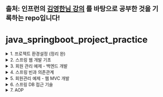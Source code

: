 ## 출처: 인프런의 [김영한님 강의](https://www.inflearn.com/course/%EC%8A%A4%ED%94%84%EB%A7%81-%EC%9E%85%EB%AC%B8-%EC%8A%A4%ED%94%84%EB%A7%81%EB%B6%80%ED%8A%B8) 를 바탕으로 공부한 것을 기록하는 repo입니다!

# java_springboot_project_practice

<details>
<summary>1. 프로젝트 환경설정 (정리 완)</summary>
<div markdown="1">

## 1. 프로젝트 환경설정 <br>
### 1-1. 프로젝트 생성
spring에서 운영하는 사이트로, spring boot 기반으로 프로젝트를 만들어주는 사이트

[spring initializer](https://start.spring.io/) ![](./images/1-1.png)
![](./images/1-2.png) 

<참고사이트: [[Java] Gradle, Groovy Gradle, Kotlin Gradle — 일단은 내 이야기](https://kdhyo98.tistory.com/87#Gradle%20%EC%9D%B4%EB%9E%80%3F-1), [Gradle User Manual](https://docs.gradle.org/current/userguide/userguide.html), [Kotlin DSL, Gradle 빌드 기본 언어 채택… 왜 Kotlin DSL일까?](https://blog.imqa.io/kotlin-dsl/), [‘Gradle Kotlin DSL’ 이야기 | 우아한형제들 기술블로그](https://techblog.woowahan.com/2625/)>

**Project**

- Gradle Groovy
  

**Language**

- Java
  

**Spring Boot**

- 원하는 버전, (SNAPSHOT - 만들고 있는 버전, M 시리즈 - 정식 릴리즈되지 않은 버전, 숫자만 있는 버전 - 정식 릴리즈 버전)
  

**Project metadata**

- Group - 보통 기업 도메인 명 (상관없다면 아무거나 적어도 무방)
  
- Artifact - 빌드 되어서 나오는 결과물
  
- Name, Description, Package name - 그대로 두거나 본인이 작성해도 무방
  

**ADD Dependencies...**

- 어떤 라이브러리를 이용할 것인가 정하는 것
  
- 웹 프로젝트라면 Spring web 검색해서 추가


**Generate**

- zip 파일이 다운되고 이를 Intellij에서 import하면 된다. <br><br>


  

Maven 이란

- 프로젝트를 진행하게 되면 많은 라이브러리들을 활용하게 되는데, 사용되는 그 수가 많아지면 이를 관리하는 것이 힘들어진다.
  
- Maven은 내가 사용한 라이브러리뿐만 아니라, 해당 라이브러리가 작동하는데 필요한 다른 라이브러리들까지 관리해서 네트워크를 통해 자동으로 다운 받아준다.
  
- 프로젝트의 전체적인 라이프사이클을 관리하는 도구이다.
  

Gradle 이란

- 기본적으로 빌드 배포 도구(Build Tool)이다.  JAVA, C/C++, Python 등을 지원한다.
  
- Maven은 XML로 라이브러리를 정의하고 활용하나 Gradle의 경우 별도의 빌드스크립트를 통해 사용할 어플리케이션 버전, 라이브러리 등의 항목을 설정할 수 있다.
  
- 장점으로는 스크립트 언어로 구성되어서 XML과 달리 변수 선언, if, else, for등의 로직이 구현가능하여 간결하게 코드 작성이 가능하다.
  

Gradle을 쓰는 이유

레거시 프로젝트, 과거 프로젝트의 경우 Maven으로 남아있는게 있지만, 요즘은 Gradle로 넘어가는 추세이다.<br><br><br>

<p align="center"><img src="./images/1-3.png"></p>

- java 밑에 패키지와 소스파일이 있음
  
- test는 테스트 코드와 관련된 파일들이 들어가 있음
  
  - 요즘 개발 트렌드에서는 테스트코드가 중요하다는 것을 의미
    
- resource 파일은 java 코드 파일을 제외한 xml 이나 설정 파일들이 들어가 있음

## [IntelliJ] Java 버전 바꾸는 법(JDK 버전)
**<u>오류사항 발생</u>**
- No matching variant of org.springframework.boot:spring-boot-gradle-plugin:3.1.3 was found. The consumer was configured to find a library for use during runtime, compatible with Java 8, packaged as a jar, and its dependencies declared externally, as well as attribute 'org.gradle.plugin.api-version' with value '8.2.1' but:

### 1. Project(단축키 Crtl + Shift + Alt + S)
  
  - 스프링 부트 3버전 대부터는 JDK 17부터 지원하기 때문에 jdk 1.8(java8)로 빌드하려고 할 때 발생하는 오류
    
  - SDK 17로 설정
    
  - Language level: SDK default
<p align="center"><img src="./images/1-4.png"></p>
    
### 2. Modules
  
  - Language level 변경
<p align="center"><img src="./images/1-5.png"></p>
    
### 3. SDKs 설정
  
  - 원하는 JDK 설정  
<p align="center"><img src="./images/1-6.png"></p>
  
### 4. Project Setting (단축키 Ctrl + Alt + S)
  
  - Build,Execution,Deployment  -> Build Tools -> Gradle
    
  - Gradle JVM 변경
<p align="center"><img src="./images/1-7.png"></p>
    
  - Build,Execution,Deployment  -> Compiler -> Java Compiler
    
  - Project bytecode version 변경  
<p align="center"><img src="./images/1-8.png"></p>
  
### 5. OS JDK 환경변수 설정 다시하기
  
<p align="center"><img src="./images/1-9.png"></p>
<p align="center"><img src="./images/1-10.png"></p>
  

## 수행 결과

<p align="center"><img src="./images/1-11.png"></p>

- 여기서,
  
<p align="center"><img src="./images/1-12.png"></p>
  
<p align="center"><img src="./images/1-13.png"></p>
  
<p align="center"><img src="./images/1-14.png"></p>
  
  - Stop하면
    
  
<p align="center"><img src="./images/1-15.png"></p>
  
- 동작원리
  
   ```java
    @SpringBootApplication
    public class HelloSpringApplication {
    
    	public static void main(String[] args) {
    		SpringApplication.run(HelloSpringApplication.class, args);
    	}
    
    }
   ```
    
  - SpringApplication.run 안에 HelloSpringApplicatin이라는 클래스를 넣어주면 @SpringBootApplication 어노테이션을 통해서 springboot 어플리케이션이 실행이 된다.
    
  - Tomcat을 내장하고 있는데 자체적으로 서버를 띄움
    
- 번외
  
  - 인텔리제이가 자바를 실행하면 직접 실행하는 것이 아니라 Gradle을 통해서 실행하게 되는데 Gradle을 통해서 실행하게 되면 느릴 때가 있음
    
  - Intellij 로 바꾸면 Intellij에서 자바를 바로 실행시켜서 좀 더 빠르다. (프로젝트를 연습하는 단계에서는 좀 더 편하다)
 
<p align="center"><img src="./images/1-17.png"></p>
<br><br>

### 1-2 라이브러리 살펴보기
<br>
<p align="center"><img src="./images/1-18.png"></p> <br>
땡겨온 라이브러리 spring-web, thymeleaf는 각각 또다른 라이브러리에 의존하고 있음 <br>
의존하는 라이브러리까지 다 땡겨와서 이용하게 된다. <br>

##### Spring Boot 라이브러리
- spring-boot-starter-web 대표적으로
  
  - spring-boot-server-tomcat
    
  - spring-webmvc
    
- spring-boot-starter-thymeleaf는 html을 렌더링해주는 라이브러리 <br>
<p align="center"><img src="./images/1-19.png"></p>
<br>

- spring-boot-starter
  
  - spring-boot
    
  - autoconfigure
    
  - logging
    
  - core 관련한 라이브러리가 들어있음
    
- spring-boot-starter-logging
  
  - logback(실제 log를 어떤 구현체로 실행할 것인지), slf4j(인터페이스)가 들어있다
- log와 관련한 내용
  
  - 현업에 있는 개발자들은 System.out.println으로 거의 출력하지 않는다.
    
  - log로 출력을 해야 한다.
    
  - log로 남겨야 심각한 에러들을 따로 파일로 모아서 관리가 가능하기 때문
    
  - 취준이나 신입들은 log를 왜 쓰지라고 생각할 수 있음.
    
- spring-boot-starter-test
  
  - junit (테스트 프레임워크)
    
  - mockito (mock 라이브러리)
    
  - assertj (테스트 코드 편하게 작성하게 도와주는 라이브러리)
    
  - spring-test (스프링 통합 테스트)
  <br><br>
  
  ### 1-3 View 환경설정
  <br>
  <p align="center"><img src="./images/1-20.png"></p>
  <br>
  
  [spring-boot-docs](https://docs.spring.io/spring-boot/docs/current/reference/htmlsingle/#web.servlet.spring-mvc.welcome-page) 공식문서에서 내용을 찾을 수 있음

- main/resources/static 폴더 내에 index.html 파일을 만들어서 넣으면 Welcome page 기능을 제공한다.
  
<br>

- ```html
  <!DOCTYPE HTML>
  <html>
  <head>
      <title>Hello</title>
      <meta http-equiv="Content=Type" content="text/html; charset=UTF-8" />
  </head>
  <body>
  Hello
  <a href = "/hello">hello</a>
  </body>
  </html>
  ```
  <br>
  
- 단순히 파일을 서버에 던져준 것 밖에 안됨
  
- 템플릿 엔진이라는 것을 쓰면 모양을 바꿀 수 있다.
  
- 공식 사이트
  
  - [thymeleaf.org](https://www.thymeleaf.org/)
    
  - [스프링 공식 튜토리얼](https://spring.io/guides/gs/serving-web-content/)
    
  - [스프링 부트 메뉴얼](https://docs.spring.io/spring-boot/docs/current/reference/htmlsingle/)
    

- spring-boot-starter-thymeleaf가 위 html 파일을 꾸며주는 역할
  
- spring boot 메뉴얼 사이트에서도 지원하는 기능으로 thymeleaf가 있는 것을 확인할 수 있다.
<br>
<p align="center"><img src="./images/1-21.png"></p>
<br>

```java
pacakage hello.hellospring;

import...

@SpringBootApplication
public class HelloSpringApplication{
    pubilc static void main(String[] args){
        SpringApplication.run(HelloSpringApplication.class, args);
    }
}
```
<br>

##### 화면 구성을 위한 작업

- Web Application에서 첫 진입이 Controller
  
- controller 패키지를 만든다.
  
- HelloController 클래스 파일을 만든다.

<br>
<p align="center"><img src="./images/1-22.png"></p>
<br>

```java
import org.springframework.stereotype.Controller;
import org.springframework.ui.Model;
import org.springframework.web.bind.annotation.GetMapping;

@Controller
public class HelloController {
      // Web application에서 /hello 라고 입력값이 들어오면
      // @GetMapping 부분이 호출이 된다.
    @GetMapping("hello")
    public String hello(Model model){
        model.addAttribute("value", "welcome!!");
        return "hello";

    }
}
```
<br>

- Web application에서 /hello라고 입력값이 들어오면

```java
    @GetMapping("hello")
    public String hello(Model model){
        model.addAttribute("value", "welcome!!");
        return "hello";
```
<br>

- 위 코드 부분을 호출해준다.
  
- model은 MVC에서의 M에 해당
  
- Model 객체는 Controller에서 생성된 데이터를 View로 전달할 때 사용한다.

```html
<!DOCTYPE HTML>
<html xmlns:th="http://www.thymeleaf.org">
<head>
    <title>Hello</title>
    <meta http-equiv="Content-Type" content="text/html; charset = UTF-8"/>

</head>
<body>
<p th:text="'HELLO!!' + ${value}">처음이시군요. 고객님</p>
</body>
</html>
```
<br>

- 위 value값에 "welcome!!"이 들어가서 홈페이지에 <br>

<p align="center"><img src="./images/1-23.png"></p>

- 위 그림처럼 뜨게 된다. <br><br>

##### 전체 과정 설명 <br>

<p align="center"><img src="./images/1-24.png"></p> <br>

- 웹 브라우저가 localhost:8080에서 /hello를 스프링 부트쪽으로 던지게 되면 내장된 Tomcat server가 spring에게 다시 보내고
  
- spring은 HelloController를 찾은 뒤 이 내부에 <br>

```java
@Controller
public class HelloController {
      // Web application에서 /hello 라고 입력값이 들어오면
      // @GetMapping 부분이 호출이 된다.
    @GetMapping("hello")
    public String hello(Model model){
        model.addAttribute("value", "welcome!!");
        return "hello";

    }
}
```
<br>

- @GetMapping(get, post 에서의 get을 의미)의 "hello"와 매칭되게 됨
  
- 그러면 HelloController 내의 @GetMapping이 선언된 hello 라는 메서드가 실행된다.
  
- spring이 model을 만들어서 넘겨주는데 model에 "value"와 "welcome!!"을 담아서 view로 넘겨주게 된다
  
- return "hello";
<br>

<p align="center"><img src="./images/1-25.png"></p> <br>

- hello.html로 model을 넘기는 것
  
- spring boot는 return "hello"; 하게 되면
  
- viewResolver에 의해서
  
- resource/templates 내의 hello를 찾게 된다.
  
- hello.html을 찾아서 랜더링한다.
  
- 요약: 컨트롤러에서 리턴 값으로 문자를 반환하면 'viewResolver'가 화면을 찾아서 처리한다.
  
  - spring boot 템플릿엔진 기본 viewName 매핑
    
  - `resources:template/` + {viewName} + `.html`
    
- 참고사항
  
  - `spring-boot-devtools` 라이브러리를 추가하면 `html` 파일을 컴파일만 해주면 서버 재시작 없이 view 파일 변경이 가능하다.
 
</div>
</details>
  
<details>
<summary>2. 스프링 웹 개발 기초</summary>
<div markdown="1">
  
크게 3가지 방법이 있음

- 정적 컨텐츠
  
  - 파일 자체를 웹 브라우저에 전달(서버에서 가공하지 않고 파일 전달)
    
  - 클라이언트의 요청을 받으면 서버에 미리 저장된 HTML, CSS, JS 등의 파일을 그대로 보여주는 것
    
  - 미리 저장된 파일을 그대로 보여주기 때문에 클라이언트들의 요청에 대해 동인한 결과를 보여준다.
    
- MVC 템플릿 엔진 (Model, View, Controller)
  
  - 서버에서 동적으로 HTML을 변환하여 웹 브라우저로 보내주는 역할
    
  - Model: 어플리케이션이 무엇을 할 것인지
    
  - View: 화면에 보여주기 위한
    
  - Controller: 모델이 어떻게 처리할지
    
- API
  
  - JSON과 같은 데이터 구조 포맷으로 클라이언트들에게 전달하는 방식, 화면은 클라이언트쪽에서 그린다.
    
  - 서버끼리는 html 필요없이 데이터만 주고 받으면 됨. 서버끼리 통신할 때 사용함
    
  - view 없이 그대로 http body에 전달하는 방식 <br>

  #### 2-1 정적 컨텐츠

- HTML 작성
  
  - spring boot는 정적 컨텐츠 기능을 제공한다. `/main/resources/static` 하위 폴더에 `hello-static.html` 파일을 생성하고 간단하게 살펴보기 위해서 아래 코드처럼 작성해본다.
    
    `hello-static.html`
    
    ```html
    <!DOCTYPE HTML>
    <html>
    <head>
        <title>static content</title>
        <meta http-equiv="Content-Type" content="text/html; charset=UTF-8" />
    
    </head>
    <body>
    정적 컨텐츠입니다.
    </body>
    </html>
    ```
    
- 클라이언트로부터 `localhost:8080/hello-static.html` 요청이 스프링 부트로 들어가게 되면 Tomcat 서버를 거치고 컨트롤러에서 `hello-static` 에 매핑하는 컨트롤러가 있는지 우선 확인한다.
  
- 즉, `hello-static` 관련 컨트롤러를 찾음.
  
- 동작이 없을 경우 `/resources/static` 하위에서 해당하는 파일을 찾아서 보내준다. <br>

#### 2-2 동적 컨텐츠
##### 2-2-1 MVC와 템플릿 엔진을 이용한 웹 개발 <br>

- MVC 라는 건 Model, View, Controller를 의미
  
- 과거에는 Controller와 View가 따로 분리되어 있지 않았음
  
- View에서 다 했음 (모델 1 방식)
  
- Model, View, Controller로 나누는 것이 일반적
  
- 위에서 만들었던 HelloController.java 파일에 추가를 해보자 (1-3 View 환경설정에서 헀음)
  
  ```java
  package com.example.hellospring.controller;
  
  import org.springframework.stereotype.Controller;
  import org.springframework.ui.Model;
  import org.springframework.web.bind.annotation.GetMapping;
  
  @Controller
  public class HelloController {
      @GetMapping("hello")
      public String hello(Model model){
          model.addAttribute("value", "welcome!!");
          return "hello";
  
      }
  
      // 추가된 부
      @GetMapping("hello-mvc")
      // @RequestParam 외부에서 값을 받겠다.
      // Model에 담으면 view에서 렌더링할 때 쓸 것
      public String helloMvc(@RequestParam("name") String name, Model model){ // 웹사이트 url을 바꿔서 값을 얻겠다.
          model.addAttribute("name", name); // "name" 이라는 key 값에 name value값을 model에 담는다.
          return "hello-template";
      }
  }
  ```
  
- `@RequesParam`: 외부에서 값을 받아서 View로 값을 넘겨준다.
  
  - `@RequestParam`("가져올 데이터의 이름") [데이터타입] [가져온데이터를 담을 변수]
- 여기서는 "name"이라는 String 타입 값을 받아서 Model 객체에 넣고, Model 객체를 View로 넘겨준다.
  
- 넘겨주는 html은 `hello-template.html` 이다.
  
- 그럼, `hello-template.html`을 만들고 간단하게 코드를 작성해보자
  

```html
<!DOCTYPE HTML>
<html xmlns:th="http://www.thymeleaf.org">
<body>
<p th:text="'HELLO!!' + ${name}">hello! client</p>
</body>
</html>
```

- `<p>`의 hello! client는 name값이 존재하게 되면 `HELLO!! {name}`으로 치환되게 된다.
  
- 이제 `http://localhost:8080/hello-mvc` 에 들어가보면 <br>

<p align="center"><img src="./images/chap2/2-2.png"></p> <br>

- 에러가 뜨는 것을 확인할 수 있다. <br>

<p align="center"><img src="./images/chap2/2-3.png"></p> <br>

<p align="center"><img src="./images/chap2/2-4.png"></p> <br>

<p align="center"><img src="./images/chap2/2-5.png"></p> <br>

- default가 true이며, 이는 넘어온 값이 존재해야 한다는 것을 의미
  
- 넘어온 name 값이 없어서 에러가 발생한 것
  
- 그러면 url 상에서 값을 넘겨줘보자 <br>

<p align="center"><img src="./images/chap2/2-6.png"></p> <br>

<p align="center"><img src="./images/chap2/2-7.png"></p> <br>

<p align="center"><img src="./images/chap2/2-9.png"></p> <br>

- 페이지 소스 보기를 하면 이미지

<p align="center"><img src="./images/chap2/2-8.png"></p> <br>

- HTML로 이루어진 것을 확인할 수 있다.
  
- `String name= spring!!!!!` 이 되고
  
- `model.addAttribute("name", name);` 에 의해 model에 담겨서 템플릿에 넘겨준다.
  
- `<p th:text="'HELLO!!' + ${name}">hello! client</p>` 에서 model의 key값인 name의 value 값을 받아서 `hello! client` 대신해서 `'HELLO!!' spring!!!!!`을 출력하게 된다.
  
- 정적 컨텐츠와는 다르게 HTML로 변환 후 웹 브라우저에 넘겨준다. <br>

##### 2-2-2 API 방식

１。이전에 만들었던 HelloController.java에 코드를 추가해보자

```java
    @GetMapping("hello-string")
    @ResponseBody // html의 body 태그가 아닌 http에서 header와 body 부분에서 body부분에 데이터를 직접 넣어주겠다.
    public String helloString(@RequestParam("name") String name){
        return "hello" + name;
    }
```

- 이전 템플릿 엔진과이 차이는 view가 없고 데이터 그대로 출력한다.
  
- 위에서 한 것처럼 페이지 소스보기를 하면 <br>

<p align="center"><img src="./images/chap2/2-10.png"></p> <br>

- HTML이 아니라 데이터 그대로를 출력한 것을 확인할 수 있다. <br>

２。이전에 만들었던 HelloController.java에 코드를 추가해보자 <br>

```java
    @GetMapping("hello-api")
    @ResponseBody
    public Hello helloApi(@RequestParam("name") String name) {
        Hello hello = new Hello();
        hello.setName(name);
        return hello;
    }


    static class Hello{
        private String name;

        public String getName() {
            return name;
        }

        public void setName(String name) {
            this.name = name;
        }
    }
```
<br>

- Hello 타입의 hello 객체를 만들어서 입력 받은 name 값을 hello 객체에 넣어준다.
  
- 아까와 다르게 문자열이 아니라 객체를 return으로 넣어준다면? <br>

<p align="center"><img src="./images/chap2/2-11.png"></p> <br>

- HTML이 아닌 데이터를 웹 브라우저로 보냈으며, JSON 형식으로 보낸 것을 확인할 수 있다. <br>

2-1. 동작 원리

<p align="center"><img src="./images/chap2/2-12.png"></p> <br>

- @ResonseBody가 없다면
  
  - viewResolver가 템플릿을 찾고 HTML로 변환 후 웹 브라우저에 보냈음
- @ResponseBody를 사용한다면
  
  - 데이터를 그대로 넘기게 됨.
    
  - 문자라면 그대로 넘기는데 객체라면?
    
  - 객체라면 JSON 형식으로 반환해서 HTTP 응답으로 반환한다.
    
  - HTTP의 BODY 에 문자 내용을 직접 반환
    
  - `viewResolver` 대신에 `HttpMessageConverter` 가 동작한다.
    
  - 기본 문자처리: `StringHttpMessageConverter`
    
  - 기본 객체처리: `MappingJackson2HttpMessageConverter`
    
  - byte 처리 등등 기타 여러 HttpMessageConverter가 기본으로 등록되어 <br>

### 요약

- 정적 컨텐츠: 파일 그대로를 웹 브라우저에 보내는 방식
  
- 동적 컨텐츠
  
  - MVC 방식: HTML로 변환 후 웹 브라우저에 보내는 방식
    
  - API 방식: 데이터로 변환 후 웹 브라우저에 보내는 방식
    

```java
    static class Hello{
        private String name;

        public String getName() {
            return name;
        }

        public void setName(String name) {
            this.name = name
      }
```

- Getter Setter 개념
  
  - private으로 접근 못하게 하고
    
  - 외부에서 접근하려면 getName, setName으로 접근하게끔 하는 것
    
  - 이를 java bean 표준 방식이라고 한다.
    
  - 또 다른 용어로 property 접근 방식이라고 한다.
  


</div>
</details>

<details>
<summary>3. 회원 관리 예제 - 백엔드 개발</summary>
<div markdown="1">

</div>
</details>

<details>
<summary>4. 스프링 빈과 의존관계</summary>
<div markdown="1">

</div>
</details>

<details>
<summary>5. 회원관리 예제 - 웹 MVC 개발</summary>
<div markdown="1">

</div>
</details>

<details>
<summary>6. 스프링 DB 접근 기술</summary>
<div markdown="1">

</div>
</details>

<details>
<summary>7. AOP</summary>
<div markdown="1">

</div>
</details>
  

